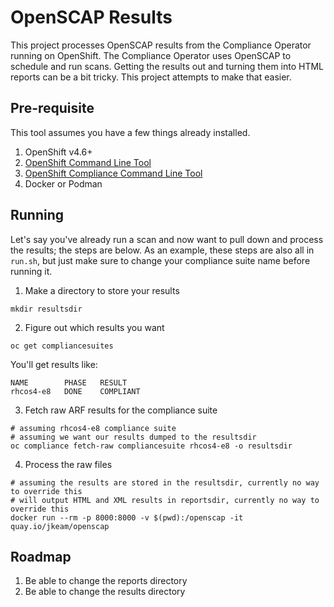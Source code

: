 # OpenSCAP Results

This project processes OpenSCAP results from the Compliance Operator running on OpenShift.  The Compliance Operator uses OpenSCAP to schedule and run scans.  Getting the results out and turning them into HTML reports can be a bit tricky.  This project attempts to make that easier.


## Pre-requisite
This tool assumes you have a few things already installed.

1. OpenShift v4.6+
2. [OpenShift Command Line Tool](https://github.com/openshift/oc)
3. [OpenShift Compliance Command Line Tool](https://github.com/openshift/oc-compliance)
4. Docker or Podman


## Running
Let's say you've already run a scan and now want to pull down and process the results; the steps are below. As an example, these steps are also all in `run.sh`, but just make sure to change your compliance suite name before running it.

1. Make a directory to store your results
```shell
mkdir resultsdir
```

2. Figure out which results you want
```shell
oc get compliancesuites
```

You'll get results like:

```shell
NAME        PHASE   RESULT
rhcos4-e8   DONE    COMPLIANT
```

3. Fetch raw ARF results for the compliance suite
```shell
# assuming rhcos4-e8 compliance suite
# assuming we want our results dumped to the resultsdir
oc compliance fetch-raw compliancesuite rhcos4-e8 -o resultsdir
```

4. Process the raw files
```shell
# assuming the results are stored in the resultsdir, currently no way to override this
# will output HTML and XML results in reportsdir, currently no way to override this
docker run --rm -p 8000:8000 -v $(pwd):/openscap -it quay.io/jkeam/openscap
```

## Roadmap
1. Be able to change the reports directory
2. Be able to change the results directory
